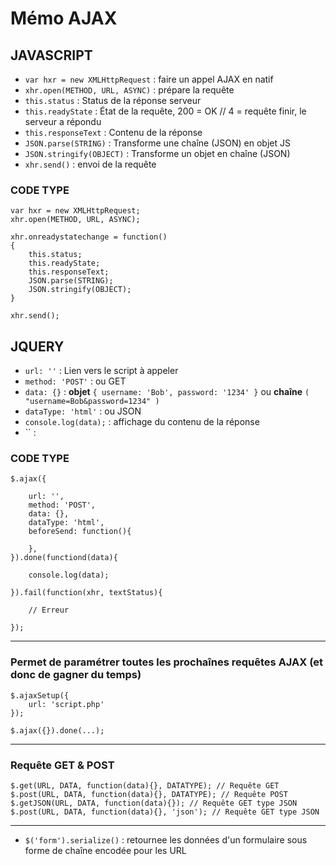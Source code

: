 # Mémo AJAX

## JAVASCRIPT

- `var hxr = new XMLHttpRequest` : faire un appel AJAX en natif
- `xhr.open(METHOD, URL, ASYNC)` : prépare la requête
- `this.status` : Status de la réponse serveur
- `this.readyState` : État de la requête, 200 = OK // 4 = requête finir, le serveur a répondu
- `this.responseText` : Contenu de la réponse
- `JSON.parse(STRING)` : Transforme une chaîne (JSON) en objet JS
- `JSON.stringify(OBJECT)` : Transforme un objet en chaîne (JSON)
- `xhr.send()` : envoi de la requête

### CODE TYPE

```
var hxr = new XMLHttpRequest;
xhr.open(METHOD, URL, ASYNC);

xhr.onreadystatechange = function()
{
    this.status;
    this.readyState;
    this.responseText;
    JSON.parse(STRING);
    JSON.stringify(OBJECT);
}

xhr.send();
```

## JQUERY

- `url: ''` : Lien vers le script à appeler
- `method: 'POST'` : ou GET
- `data: {}` : **objet** `{ username: 'Bob', password: '1234' }` ou **chaîne** `( "username=Bob&password=1234" )`
- `dataType: 'html'` : ou JSON
- `console.log(data);` : affichage du contenu de la réponse
- `` : 

### CODE TYPE

```
$.ajax({

    url: '',
    method: 'POST',
    data: {},
    dataType: 'html',
    beforeSend: function(){

    },
}).done(functiond(data){

    console.log(data);

}).fail(function(xhr, textStatus){

    // Erreur

});
```

---

### Permet de paramétrer toutes les prochaînes requêtes AJAX (et donc de gagner du temps)


```
$.ajaxSetup({
    url: 'script.php'
});

$.ajax({}).done(...);
```

---

### Requête GET & POST

```
$.get(URL, DATA, function(data){}, DATATYPE); // Requête GET
$.post(URL, DATA, function(data){}, DATATYPE); // Requête POST
$.getJSON(URL, DATA, function(data){}); // Requête GET type JSON
$.post(URL, DATA, function(data){}, 'json'); // Requête GET type JSON
```

--- 

- `$('form').serialize()` : retournee les données d'un formulaire sous forme de chaîne encodée pour les URL
